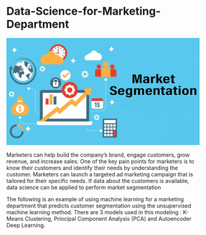 # Data-Science-for-Marketing-Department

![image](https://github.com/isharridho/Data-Science-for-Marketing-Department/blob/main/Market-Segmentation-Strategies.jpg)

Marketers can help build the company’s brand, engage customers, grow revenue, and increase sales. One of the key pain points for marketers is to know their customers and identify their needs by understanding the customer.
Marketers can launch a targeted ad marketing campaign that is tailored for their specific needs. If data about the customers is available, data science can be applied to perform market segmentation

The following is an example of using machine learning for a marketing department that predicts customer segmentation using the unsupervised machine learning method. There are 3 models used in this modeling : K-Means Clustering, Principal Component Analysis (PCA) and Autoencoder Deep Learning.
